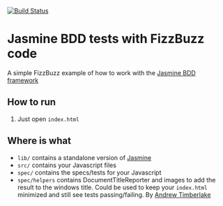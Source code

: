 [![Build Status](https://travis-ci.org/gerbenjacobs/jasmine-fizzbuzz-test.png?branch=master)](https://travis-ci.org/gerbenjacobs/jasmine-fizzbuzz-test)
# Jasmine BDD tests with FizzBuzz code
A simple FizzBuzz example of how to work with the [Jasmine BDD framework](https://jasmine.github.io/)

## How to run
1. Just open `index.html`

## Where is what
* `lib/` contains a standalone version of [Jasmine](https://github.com/jasmine/jasmine/releases)
* `src/` contains your Javascript files
* `spec/` contains the specs/tests for your Javascript
* `spec/helpers` contains DocumentTitleReporter and images to add the result to the windows title. 
Could be used to keep your `index.html` minimized and still see tests passing/failing. 
By [Andrew Timberlake](https://github.com/andrewtimberlake/jasmine-document-title-reporter)

